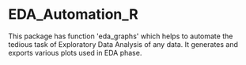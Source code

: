 # EDA_Automation_R
This package has function 'eda_graphs' which helps to automate the tedious task of Exploratory Data Analysis of any data. It generates and exports various plots used in EDA phase.
